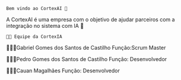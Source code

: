    Bem vindo ao CortexAI 🚀
A CortexAI é uma empresa com o objetivo de ajudar parceiros com a integração no sistema com IA 🤖


    👨‍🏫 Equipe da CortexIA

👨🏻‍💻Gabriel Gomes dos Santos de Castilho
Função:Scrum Master

👨🏻‍💻Pedro Gomes dos Santos de Castilho
Função: Desenvolvedor

👨🏻‍💻Cauan Magalhães
Função: Desenvolvedor

